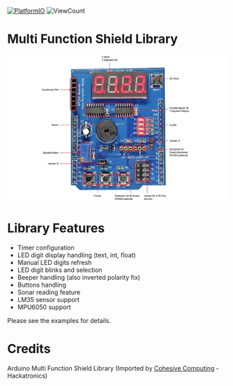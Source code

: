 [![PlatformIO](https://github.com/hpsaturn/MultiFuncShield-Library/workflows/PlatformIO/badge.svg)](https://github.com/kike-canaries/canairio_sensorlib/actions/) ![ViewCount](https://views.whatilearened.today/views/github/kike-canaries/canairio_sensorlib.svg) 


# Multi Function Shield Library

![Shield](images/shield00.jpg)

# Library Features

- Timer configuration 
- LED digit display handling (text, int, float)
- Manual LED digits refresh
- LED digit blinks and selection
- Beeper handling (also inverted polarity fix)
- Buttons handling
- Sonar reading feature
- LM35 sensor support
- MPU6050 support

Please see the examples for details.

# Credits
Arduino Multi Function Shield Library (Imported by [Cohesive Computing](http://www.cohesivecomputing.co.uk/hackatronics/arduino-multi-function-shield/) - Hackatronics)
